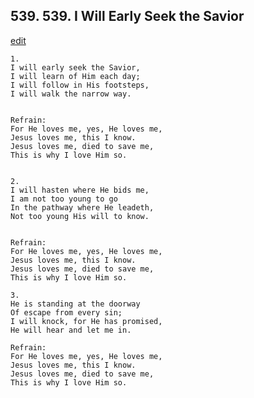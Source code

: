 
## 539.  539. I Will Early Seek the Savior
[edit](https://docs.google.com/document/d/1gIXDrcsxiKO6eecigMURdPLX9EUQBqYz/edit?mode=html)






    1.
    I will early seek the Savior,
    I will learn of Him each day;
    I will follow in His footsteps,
    I will walk the narrow way.


    Refrain:
    For He loves me, yes, He loves me,
    Jesus loves me, this I know.
    Jesus loves me, died to save me,
    This is why I love Him so.


    2.
    I will hasten where He bids me,
    I am not too young to go
    In the pathway where He leadeth,
    Not too young His will to know.


    Refrain:
    For He loves me, yes, He loves me,
    Jesus loves me, this I know.
    Jesus loves me, died to save me,
    This is why I love Him so.

    3.
    He is standing at the doorway
    Of escape from every sin;
    I will knock, for He has promised,
    He will hear and let me in.

    Refrain:
    For He loves me, yes, He loves me,
    Jesus loves me, this I know.
    Jesus loves me, died to save me,
    This is why I love Him so.

